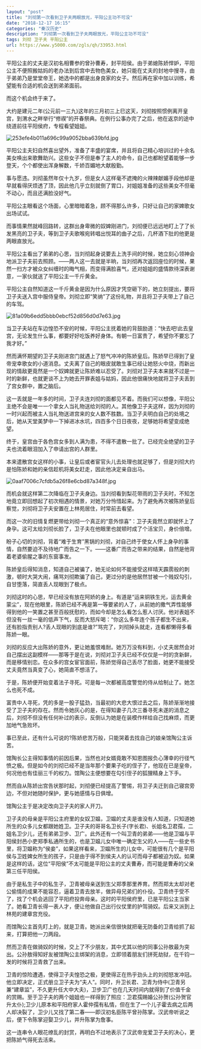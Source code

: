 ```yaml
---
layout: "post"
title: "刘彻第一次看到卫子夫两眼放光，平阳公主功不可没"
date: "2018-12-17 16:15"
categories: "秦汉历史"
description: "刘彻第一次看到卫子夫两眼放光，平阳公主功不可没"
tags: 刘彻 卫子夫 平阳公主
url: https://www.y5000.com/zgls/qh/33953.html
---
```






平阳公主的丈夫是汉初名相曹参的曾孙曹寿，封平阳侯。由于弟媳陈娇悍妒，平阳公主不便照搬姑妈的老办法到后宫中去物色美女，她只能在丈夫的封地中搜寻，由于弟弟乃是堂堂帝王，她选中的都是出身良家的女子。然后再在家中加以训练，希望能有合适的机会送到弟弟面前。

而这个机会终于来了。

大约是建元二年(公元前一三九)这年的三月初三上巳这天，刘彻按照惯例离开皇宫，到渭水之畔举行“修禊”的开春祭典。在例行公事办完了之后，他在返京的途中绕道前往平阳侯府，专程看望姐姐。  

![253efe4b011a696c99a9052bba639bfd.jpg](https://img.y5000.com/uploads/allimg/180930/253efe4b011a696c99a9052bba639bfd.jpg)

平阳公主夫妇自然喜出望外，准备了丰盛的宴席，并且将自己精心培训过的十余名美女唤出来歌舞助兴。这些女子不但是奉了主人的命令，自己也都盼望着能够一步登天，个个都使出浑身解数，千娇百媚地大献殷勤。

事与愿违。刘彻虽然年仅十九岁，但是女人这样毫不遮掩的火辣辣献媚手段他却是早就看得厌烦透了顶，因此他几乎立刻就倒了胃口，对姐姐准备的这些美女不但毫不动心，而且还满脸没好气。

平阳公主眼看这个场面，心里暗暗着急，顾不得那么许多，只好让自己的家婢歌女出场试试。

而事情果然就峰回路转，这群出身卑微的奴婢刚进门，刘彻便已远远地盯上了了长发黑亮的卫子夫，等到卫子夫歌喉宛转唱出悦耳的曲子之后，几杯酒下肚的他更是两眼直放光。

平阳公主看出了弟弟的心思，当刘彻起身说要去上洗手间的时候，她立刻心领神会地派卫子夫前去照顾。——两人这一去就是半晌，当刘彻再次返回座位的时候，果然一扫方才被众女纠缠时的晦气相，而变得满脸喜气，还对姐姐的盛情款待深表谢意，一家伙就送了平阳公主一千斤黄金。

平阳公主自然知道这一千斤黄金是因为什么原因才凭空砸下的，她立刻提出，要将卫子夫送入宫中服侍皇帝。刘彻立即“笑纳”了这份礼物，并且将卫子夫带上了自己的车驾。

![81a09b6edd5bbb0ebcf52d856d0d7e63.jpg](https://img.y5000.com/uploads/allimg/180930/81a09b6edd5bbb0ebcf52d856d0d7e63.jpg)

当卫子夫站在车边惶恐不安的时候，平阳公主抚着她的背鼓励道：“快去吧!此去皇宫，无论发生什么事，都要好好吃饭养好身体。有朝一日富贵了，希望你不要忘了我才好。”

然而满怀期望的卫子夫刚进宫门就遇上了怒气冲冲的陈娇皇后。陈娇早已得到了皇帝宠幸歌女的小道消息。丈夫离了自己的眼皮就敢生事已经让她怒火中烧，而新出现的情敌更竟然是一个奴婢就更让陈娇难以忍受了。刘彻对卫子夫本来就不过是一时的新鲜，也就更谈不上为她去开罪表姐与姑妈，因此他很痛快地就将卫子夫丢到了宫女群中，置之脑后。

这一丢就是一年多的时间，卫子夫连刘彻的面都见不着。而我们可以想像，平阳公主绝不会是唯一一个拿女人当礼物送给刘彻的人。其他像卫子夫这样，因为刘彻的一时兴起而被主人当礼物送进宫来的女人数不胜数。当卫子夫明白自己的处境之后，她从天堂美梦中一下掉进冰水坑，四百多个日日夜夜，足够她将希望变成绝望。

终于，皇宫由于各色宫女多到人满为患，不得不遣散一批了。已经完全绝望的卫子夫也流着眼泪加入了申请出宫的人群里。

本来遣散宫女这样的小事，让皇后或者宦官头儿去处理也就足够了，但是刘彻大约是怕陈娇和她的亲信趁机将美女赶走，因此他决定亲自出马。

![0aaf7006c7cfdb5a26f8e6cbd87a348f.jpg](https://img.y5000.com/uploads/allimg/180930/0aaf7006c7cfdb5a26f8e6cbd87a348f.jpg)

而机会就这样第二次降临在卫子夫身边。当刘彻看到梨花带雨的卫子夫时，不知怎地竟立即回想起了初次相遇的情景，对她万分怜惜起来。为了避免再次被陈娇皇后察觉，刘彻将卫子夫安置在上林苑居住，时常前去看望。

而这一次的旧情复燃更带给刘彻一个真正的“意外惊喜”：卫子夫竟然立即就怀上了身孕。这可太给刘彻长脸了，卫子夫在他眼里也就顿时成了个活宝贝，身价倍增。

盼子心切的刘彻，背着“难于生育”黑锅的刘彻，对自己终于使女人怀上身孕的事情，自然要迫不及待地广而告之一下。——这番广而告之带来的结果，自然是他背着老婆偷腥之事的东窗事发。

陈娇皇后得知消息，知道自己被骗了，她无论如何不能接受这样晴天霹雳般的刺激，顿时大哭大闹，痛骂刘彻欺骗了自己，更过分的是他居然甘被一个贱奴勾引，自甘堕落，简直丢人现眼到了极点。

刘彻这时的心思，早已经没有放在阿娇的身上。有道是“运来铜铁生光，运去黄金蒙尘”，现在他眼里，陈娇已经不再是第一等要紧的人了，从前她的撒气弄性能够得到他的一笑置之甚至百般抚慰的，而如今却是怎么看怎么惹人讨厌。他对表姐不但没有一丝一毫的低声下气，反而大怒斥喝：“你这么多年连个孩子都生不出来，还有脸指责别人?丢人现眼的到底是谁?”骂完了，刘彻掉头就走，连看都懒得多看陈娇一眼。

刘彻的反应大出陈娇的意外，更让她羞恨难耐。她万万没有料到，小丈夫居然会对自己摆出这副模样——那等于是在说，刘彻对卫子夫已经不仅仅是一时的贪新鲜，而是移情别恋。在众多的宫女宦官面前，陈娇觉得自己丢尽了脸面，她更不能接受丈夫竟然当真变了心，她简直不想活了。

于是，陈娇便开始变着法子寻死。可是每一次都被高度警觉的侍从给制止了。她怎么也死不成。

富贵中人寻死，凭的多是一股子猛劲，当最初的大悲大恨过去之后，陈娇渐渐地接受了卫子夫的存在。然而令她灰心的是，在得知妻子几次三番寻死未遂的消息之后，刘彻不但没有任何补过的表示，反倒认为她是在装模作样给自己找麻烦，而更加地气急败坏。

事已至此，还有什么可说的?陈娇悲苦万般，只能哭着去找自己的娘亲馆陶公主诉苦。

馆陶长公主得知事情的前因后果，当然也对女婿竟敢不知恩图报负心薄幸的行径气愤之极。但是如今的刘彻已经不是当年那个要果子吃的侄子了，他现在已是皇帝，何况他也有佳丽三千的权力。馆陶公主便想要在勾引侄子的狐狸精身上下手。

然而自从陈娇出宫告状那时起，刘彻便已经提高了警惕，将卫子夫迁到自己寝宫旁边，不但对她随时保护，更与她感情与日俱增。

馆陶公主于是决定改向卫子夫的家人开刀。

卫子夫的母亲是平阳公主府里的女奴卫媪，卫媪的丈夫是谁没有人知道，只知道她所生的众多儿女都跟她姓卫。卫子夫的哥哥名卫长子(字长君)、长姐名卫君孺，二姐名卫少儿，还有弟弟卫步、卫广。此外还有一个叫卫青的弟弟——他是卫媪与平阳侯封邑小吏郑季私通所生的，也是卫媪儿女中唯一确定生父的人——在一些史书里，将卫媪称为“侯妾”，如果这样看来，卫媪所生的儿女中，可能很有几个是平阳侯与卫姓婢女所生的孩子，只是由于得不到侯夫人的认可而母子都被迫为奴。如果是这样的话，这位“平阳侯”不太可能是平阳公主的丈夫曹寿，而可能是曹寿的父亲第三任平阳侯。

由于是私生子中的私生子，卫青被母亲送到生父郑季那里养育。然而郑太太却对老公偷情的成果不能容忍，逼着卫青去放羊，做异母兄弟们的仆役。卫青终于受不了，找了个机会逃回了平阳府投奔母亲。这时的平阳侯府里，已是平阳公主当家了。她看卫青长得一表人才，便让他做自己出行仪仗里的护驾骑奴。后来又派到上林苑的建章宫充役。

而馆陶公主首先盯上的，就是卫青。她派出亲信很快就把毫无防备的卫青给抓了起来，打算把他一刀两段。

然而卫青在做骑奴的时候，交上了不少朋友，其中尤其以他的同事公孙敖最为突出。公孙敖得知好友被馆陶公主绑架的消息，立即领着朋友们拼死劫狱，在千钧一发的时候将卫青救了出来。

卫青的惊险遭遇，使得卫子夫惶恐之极，更使得正在热乎劲头上的刘彻怒发冲冠。他立即决定，正式册立卫子夫为“夫人”。同时，升卫长君、卫青为侍中(卫青另兼“建章监”，不久更升任大中大夫)，卫步卫广也在几天时间内就得到了价值千金的赏赐。至于卫子夫的两个姐姐也一样得到了照应：卫君孺赐婚公孙贺(公孙贺官升太仆);卫少儿原本和平阳府家人霍仲孺有私情，但在生了一个儿子霍去病之后两人却决裂了，卫少儿又找了第二春——即汉初名臣陈平曾孙陈掌。汉武帝听说之后，便下令陈掌迎娶卫少儿，并升陈掌为詹事。

这一连串令人眼花缭乱的封赏，再明白不过地表示了汉武帝宠爱卫子夫的决心，更把陈娇气得死去活来。

  
